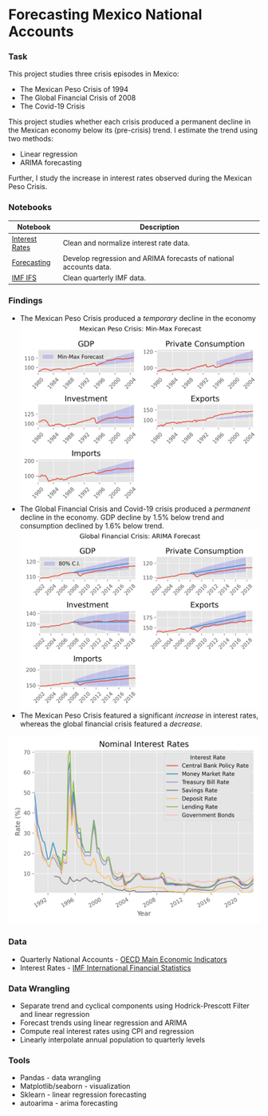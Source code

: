 # Forecasting Mexico National Accounts
### Task
This project studies three crisis episodes in Mexico:
- The Mexican Peso Crisis of 1994
- The Global Financial Crisis of 2008
- The Covid-19 Crisis

This project studies whether each crisis produced a permanent decline in the Mexican economy below its (pre-crisis) trend. I estimate the trend using two methods:
- Linear regression
- ARIMA forecasting

Further, I study the increase in interest rates observed during the Mexican Peso Crisis.

### Notebooks
| Notebook                                              | Description                                                       |
| ----------------------------------------------------- | ----------------------------------------------------------------- |
| [Interest Rates](./notebooks/01_interest_rates.ipynb) | Clean and normalize interest rate data.                           |
| [Forecasting](./notebooks/02_forecasting.ipynb)       | Develop regression and ARIMA forecasts of national accounts data. |
| [IMF IFS](./notebooks/02_imf_ifs.ipynb)               | Clean quarterly IMF data.                                         |

### Findings
- The Mexican Peso Crisis produced a *temporary* decline in the economy
![blah](./fig/mpc_regression.png)
- The Global Financial Crisis and Covid-19 crisis produced a *permanent* decline in the economy.
GDP decline by 1.5% below trend and consumption declined by 1.6% below trend.
![blah](./fig/gfc_arima.png)
- The Mexican Peso Crisis featured a significant *increase* in interest rates, whereas the global financial crisis featured a *decrease*.

![blah](./fig/nominal_rates.png)

### Data
- Quarterly National Accounts - [OECD Main Economic Indicators](https://www.oecd.org/sdd/oecdmaineconomicindicatorsmei.htm)
- Interest Rates - [IMF International Financial Statistics](https://data.imf.org/?sk=4c514d48-b6ba-49ed-8ab9-52b0c1a0179b)

### Data Wrangling
- Separate trend and cyclical components using Hodrick-Prescott Filter and linear regression
- Forecast trends using linear regression and ARIMA
- Compute real interest rates using CPI and regression
- Linearly interpolate annual population to quarterly levels

### Tools
- Pandas - data wrangling
- Matplotlib/seaborn - visualization
- Sklearn - linear regression forecasting
- autoarima - arima forecasting